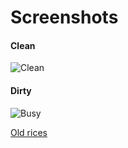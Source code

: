 Screenshots
===========

#### Clean
![Clean](http://i.imgur.com/iT6Z0fL.png)

#### Dirty
![Busy](http://imgur.com/ijbZLqr.png)

[Old rices]


[Old rices]:http://imgur.com/a/LPyKb
